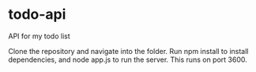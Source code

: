 # todo-api

API for my todo list

Clone the repository and navigate into the folder. Run npm install to install dependencies, and node app.js to run the server. This runs on port 3600.
